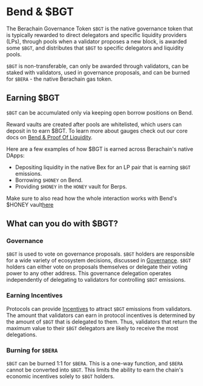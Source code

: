 # Bend & $BGT

The Berachain Governance Token `$BGT` is the native governance token that is typically rewarded to direct delegators and specific liquidity providers (LPs), through pools when a validator proposes a new block, is awarded some `$BGT`, and distributes that `$BGT` to specific delegators and liquidity pools.

`$BGT` is non-transferable, can only be awarded through validators, can be staked with validators, used in governance proposals, and can be burned for `$BERA` - the native Berachain gas token.

## Earning $BGT

`$BGT` can be accumulated only via keeping open borrow positions on Bend.

Reward vaults are created after pools are whitelisted, which users can deposit in to earn $BGT. To learn more about gauges check out our core docs on [Bend & Proof Of Liquidity](https://docs.berachain.com/learn/pol/rewardvaults#reward-vaults).

Here are a few examples of how $BGT is earned across Berachain's native DApps:

- Depositing liquidity in the native Bex for an LP pair that is earning `$BGT` emissions.
- Borrowing `$HONEY` on Bend.
- Providing `$HONEY` in the `HONEY` vault for Berps.

Make sure to also read how the whole interaction works with Bend's $HONEY vault[here](/learn/bend-and-pol#bend-honey-vault-bgt)

## What can you do with $BGT?

### Governance

`$BGT` is used to vote on governance proposals. `$BGT` holders are responsible for a wide variety of ecosystem decisions, discussed in [Governance](https://docs.berachain.com/learn/governance/). `$BGT` holders can either vote on proposals themselves or delegate their voting power to any other address. This governance delegation operates independently of delegating to validators for controlling `$BGT` emissions.

### Earning Incentives

Protocols can provide [Incentives](https://docs.berachain.com/learn/protocol/incentives) to attract `$BGT` emissions from validators. The amount that validators can earn in protocol incentives is determined by the amount of `$BGT` that is delegated to them. Thus, validators that return the maximum value to their `$BGT` delegators are likely to receive the most delegations.

### Burning for `$BERA`

`$BGT` can be burned 1:1 for `$BERA`. This is a one-way function, and `$BERA` cannot be converted into `$BGT`. This limits the ability to earn the chain's economic incentives solely to `$BGT` holders.
